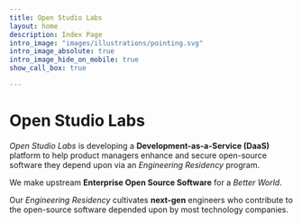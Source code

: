```yaml
---
title: Open Studio Labs 
layout: home
description: Index Page
intro_image: "images/illustrations/pointing.svg"
intro_image_absolute: true
intro_image_hide_on_mobile: true
show_call_box: true

---
```


# Open Studio Labs


*Open Studio Labs* is developing a **Development-as-a-Service (DaaS)** platform to help product managers enhance and secure open-source software they depend upon via an *Engineering Residency* program.

We make upstream **Enterprise Open Source Software** for a *Better World*.

Our *Engineering Residency* cultivates **next-gen** engineers who contribute to the open-source software depended upon by most technology companies.


<!--

**Here are some ideas to get you started:**

🙋‍♀️ A short introduction - what is your organization all about?
🌈 Contribution guidelines - how can the community get involved?
👩‍💻 Useful resources - where can the community find your docs? Is there anything else the community should know?
🍿 Fun facts - what does your team eat for breakfast?
🧙 Remember, you can do mighty things with the power of [Markdown](https://docs.github.com/github/writing-on-github/getting-started-with-writing-and-formatting-on-github/basic-writing-and-formatting-syntax)
-->
